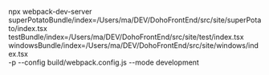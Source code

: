 npx webpack-dev-server  
superPotatoBundle/index=/Users/ma/DEV/DohoFrontEnd/src/site/superPotato/index.tsx 
testBundle/index=/Users/ma/DEV/DohoFrontEnd/src/site/test/index.tsx 
windowsBundle/index=/Users/ma/DEV/DohoFrontEnd/src/site/windows/index.tsx  
-p --config build/webpack.config.js --mode development